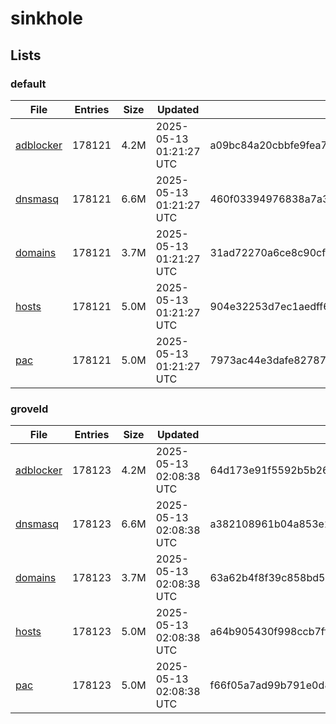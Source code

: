 # sinkhole

## Lists

### default

|File|Entries|Size|Updated|Hash|
|-|-|-|-|-|
|[adblocker](https://raw.githubusercontent.com/groveld/sinkhole/lists/default/adblocker.txt)|178121|4.2M|2025-05-13 01:21:27 UTC|a09bc84a20cbbfe9fea7e6f1769744dbff02c61e412298cfdc440b4857427813|
|[dnsmasq](https://raw.githubusercontent.com/groveld/sinkhole/lists/default/dnsmasq.txt)|178121|6.6M|2025-05-13 01:21:27 UTC|460f03394976838a7a3bfca7cf6ae874a807978b3108e46cc812bd093b48ef94|
|[domains](https://raw.githubusercontent.com/groveld/sinkhole/lists/default/domains.txt)|178121|3.7M|2025-05-13 01:21:27 UTC|31ad72270a6ce8c90cfe9376e2ccae8041809129c55e92f81387029c04f46de5|
|[hosts](https://raw.githubusercontent.com/groveld/sinkhole/lists/default/hosts.txt)|178121|5.0M|2025-05-13 01:21:27 UTC|904e32253d7ec1aedff635fe69503a8698b60f0427299489413fa2e6ea8cc151|
|[pac](https://raw.githubusercontent.com/groveld/sinkhole/lists/default/pac.txt)|178121|5.0M|2025-05-13 01:21:27 UTC|7973ac44e3dafe8278779ffa8296347d8318cff7f2216ab734693aaba0f78fa3|

### groveld

|File|Entries|Size|Updated|Hash|
|-|-|-|-|-|
|[adblocker](https://raw.githubusercontent.com/groveld/sinkhole/lists/groveld/adblocker.txt)|178123|4.2M|2025-05-13 02:08:38 UTC|64d173e91f5592b5b266a437d72afacc778d455b3c39436d611632d346e9b880|
|[dnsmasq](https://raw.githubusercontent.com/groveld/sinkhole/lists/groveld/dnsmasq.txt)|178123|6.6M|2025-05-13 02:08:38 UTC|a382108961b04a853e2d8bbe8b8ff0080109a1ed66a304dcf5a13998179ced67|
|[domains](https://raw.githubusercontent.com/groveld/sinkhole/lists/groveld/domains.txt)|178123|3.7M|2025-05-13 02:08:38 UTC|63a62b4f8f39c858bd5ed9483b9f24a5eb4f2d8b2d1f4a6f20c91ed808fb0aaa|
|[hosts](https://raw.githubusercontent.com/groveld/sinkhole/lists/groveld/hosts.txt)|178123|5.0M|2025-05-13 02:08:38 UTC|a64b905430f998ccb7ffa2163a193ed0f711ccb5a53620cbdfb69e1c176ff46b|
|[pac](https://raw.githubusercontent.com/groveld/sinkhole/lists/groveld/pac.txt)|178123|5.0M|2025-05-13 02:08:38 UTC|f66f05a7ad99b791e0d8c682b08f37062e72249b9a7c5272bc40747c2d6f6663|
